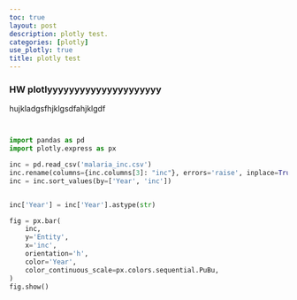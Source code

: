 ```yaml
---
toc: true
layout: post
description: plotly test.
categories: [plotly]
use_plotly: true
title: plotly test
---
```



### HW plotlyyyyyyyyyyyyyyyyyyyyy
hujkladgsfhjklgsdfahjklgdf

```python


import pandas as pd
import plotly.express as px

inc = pd.read_csv('malaria_inc.csv')
inc.rename(columns={inc.columns[3]: "inc"}, errors='raise', inplace=True)
inc = inc.sort_values(by=['Year', 'inc'])


inc['Year'] = inc['Year'].astype(str)

fig = px.bar(
    inc,
    y='Entity',
    x='inc',
    orientation='h',
    color='Year',
    color_continuous_scale=px.colors.sequential.PuBu,
)
fig.show()
```
